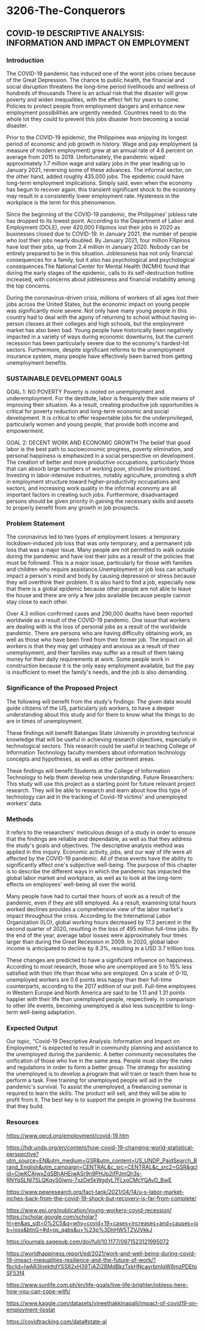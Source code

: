 # 3206-The-Conquerors

## COVID-19 DESCRIPTIVE ANALYSIS: INFORMATION AND IMPACT ON EMPLOYMENT

### Introduction
The COVID-19 pandemic has induced one of the worst jobs crises because of the Great Depression.  The chance to public health, the financial and social disruption threatens the long-time period livelihoods and wellness of hundreds of thousands There is an actual risk that the disaster will grow poverty and widen inequalities, with the effect felt for years to come. Policies to protect people from employment dangers and enhance new employment possibilities are urgently needed. Countries need to do the whole lot they could to prevent this jobs disaster from becoming a social disaster.

Prior to the COVID-19 epidemic, the Philippines was enjoying its longest period of economic and job growth in history. Wage and pay employment (a measure of modern employment) grew at an annual rate of 4.6 percent on average from 2015 to 2019. Unfortunately, the pandemic wiped approximately 1.7 million wage and salary jobs in the year leading up to January 2021, reversing some of these advances. The informal sector, on the other hand, added roughly 435,000 jobs. The epidemic could have long-term employment implications. Simply said, even when the economy has begun to recover again, this transient significant shock to the economy may result in a consistently lower employment rate. Hysteresis in the workplace is the term for this phenomenon.

Since the beginning of the COVID-19 pandemic, the Philippines' jobless rate has dropped to its lowest point. According to the Department of Labor and Employment (DOLE), over 420,000 Filipinos lost their jobs in 2020 as businesses closed due to COVID-19. In January 2021, the number of people who lost their jobs nearly doubled. By January 2021, four million Filipinos have lost their jobs, up from 2.4 million in January 2020. Nobody can be entirely prepared to be in this situation. Joblessness has not only financial consequences for a family, but it also has psychological and psychological consequences.The National Center for Mental Health (NCMH) found that during the early stages of the epidemic, calls to its self-destruction hotline increased, with concerns about joblessness and financial instability among the top concerns.

During the coronavirus-driven crisis, millions of workers of all ages lost their jobs across the United States, but the economic impact on young people was significantly more severe. Not only have many young people in this country had to deal with the agony of returning to school without having in-person classes at their colleges and high schools, but the employment market has also been bad. Young people have historically been negatively impacted in a variety of ways during economic downturns, but the current recession has been particularly severe due to the economy's hardest-hit sectors. Furthermore, despite significant reforms to the unemployment insurance system, many people have effectively been barred from getting unemployment benefits.


### SUSTAINABLE DEVELOPMENT GOALS

GOAL 1: NO POVERTY
Poverty is rooted on unemployment and underemployment. For the destitute, labor is frequently their sole means of improving their situation. As a result, creating productive job opportunities is critical for poverty reduction and long-term economic and social development. It is critical to offer respectable jobs for the underprivileged, particularly women and young people, that provide both income and empowerment. 


GOAL 2: DECENT WORK AND ECONOMIC GROWTH
The belief that good labor is the best path to socioeconomic progress, poverty elimination, and personal happiness is emphasized in a social perspective on development. The creation of better and more productive occupations, particularly those that can absorb large numbers of working poor, should be prioritized. Investing in labor-intensive industries, notably agriculture, promoting a shift in employment structure toward higher-productivity occupations and sectors, and increasing work quality in the informal economy are all important factors in creating such jobs. Furthermore, disadvantaged persons should be given priority in gaining the necessary skills and assets to properly benefit from any growth in job prospects.


### Problem Statement

The coronavirus led to two types of employment losses: a temporary lockdown-induced job loss that was only temporary, and a permanent job loss that was a major issue. Many people are not permitted to walk outside during the pandemic and have lost their jobs as a result of the policies that must be followed. This is a major issue, particularly for those with families and children who require assistance.Unemployment or job loss can actually impact a person's mind and body by causing depression or stress because they will overthink their problem. It is also hard to find a job, especially now that there is a global epidemic because other people are not able to leave the house and there are only a few jobs available because people cannot stay close to each other.

Over 4.3 million confirmed cases and 290,000 deaths have been reported worldwide as a result of the COVID-19 pandemic. One issue that workers are dealing with is the loss of personal jobs as a result of the worldwide pandemic. There are persons who are having difficulty obtaining work, as well as those who have been fired from their former job. The impact on all workers is that they may get unhappy and anxious as a result of their unemployment, and their families may suffer as a result of them taking money for their daily requirements at work. Some people work in construction because it is the only easy employment available, but the pay is insufficient to meet the family's needs, and the job is also demanding.


### Significance of the Proposed Project

The following will benefit from the study's findings:
The given data would guide citizens of the US, particularly job workers, to have a deeper understanding about this study and for them to know what the things to do are in times of unemployment.

These findings will benefit Batangas State University in providing technical knowledge that will be useful in achieving research objectives, especially in technological sectors. This research could be useful in teaching College of Information Technology faculty members about information technology concepts and hypotheses, as well as other pertinent areas.

These findings will benefit Students at the College of Information Technology to help them develop new understanding. Future Researchers: This study will use this project as a starting point for future relevant project research. They will be able to research and learn about how this type of technology can aid in the tracking of Covid-19 victims' and unemployed workers' data.


### Methods
It refers to the researchers' meticulous design of a study in order to ensure that the findings are reliable and dependable, as well as that they address the study's goals and objectives. The descriptive analysis method was applied in this inquiry. Economic activity, jobs, and our way of life were all affected by the COVID-19 pandemic. All of these events have the ability to significantly affect one's subjective well-being. The purpose of this chapter is to describe the different ways in which the pandemic has impacted the global labor market and workplace, as well as to look at the long-term effects on employees' well-being all over the world.

Many people have had to curtail their hours of work as a result of the pandemic, even if they are still employed. As a result, examining total hours worked declines provides a comprehensive view of the labor market's impact throughout the crisis. According to the International Labor Organization (ILO), global working hours decreased by 17.3 percent in the second quarter of 2020, resulting in the loss of 495 million full-time jobs. By the end of the year, average labor losses were approximately four times larger than during the Great Recession in 2009. In 2020, global labor income is anticipated to decline by 8.3%, resulting in a USD 3.7 trillion loss.

These changes are predicted to have a significant influence on happiness. According to most research, those who are unemployed are 5 to 15% less satisfied with their life than those who are employed. On a scale of 0-10, unemployed workers are 0.6 points less happy than their full-time counterparts, according to the 2017 edition of our poll. Full-time employees in Western Europe and North America are said to be 1.11 and 1.31 points happier with their life than unemployed people, respectively. In comparison to other life events, becoming unemployed is also less susceptible to long-term well-being adaptation.

### Expected Output
Our topic, "Covid-19 Descriptive Analysis: Information and Impact on Employment," is expected to result in community planning and assistance to the unemployed during the pandemic. A better community necessitates the unification of those who live in the same area. People must obey the rules and regulations in order to form a better group. The strategy for assisting the unemployed is to develop a program that will train or teach them how to perform a task. Free training for unemployed people will aid in the pandemic's survival. To assist the unemployed, a freelancing seminar is required to learn the skills. The product will sell, and they will be able to profit from it. The best key is to support the people  in growing the business that they build.

### Resources
https://www.oecd.org/employment/covid-19.htm

https://hdr.undp.org/en/content/how-covid-19-changing-world-statistical-perspective?utm_source=EN&utm_medium=GSR&utm_content=US_UNDP_PaidSearch_Brand_English&utm_campaign=CENTRAL&c_src=CENTRAL&c_src2=GSR&gclid=CjwKCAjwxZqSBhAHEiwASr9n9PHJp2jfPJmQh3s-RNYqSLNl7SLQKqyS0iwni-7xzDe5kWgdyL7FLxoCMcYQAvD_BwE

https://www.pewresearch.org/fact-tank/2021/04/14/u-s-labor-market-inches-back-from-the-covid-19-shock-but-recovery-is-far-from-complete/

https://www.epi.org/publication/young-workers-covid-recession/
https://scholar.google.com/scholar?hl=en&as_sdt=0%2C5&q=why+covid+19+cases+increases+and+causes+job+loss&btnG=#d=gs_qabs&u=%23p%3DhHW5TZVJVkkJ

https://journals.sagepub.com/doi/full/10.1177/0971523121995072

https://worldhappiness.report/ed/2021/work-and-well-being-during-covid-19-impact-inequalities-resilience-and-the-future-of-work/?fbclid=IwAR3lnekttdYSS62xH39TjAZj2BMdBkzTxkHNcayrbmIqW8mzPDEtoSF53f4

https://www.sunlife.com.ph/en/life-goals/live-life-brighter/jobless-here-how-you-can-cope-with/

https://www.kaggle.com/datasets/vineethakkinapalli/impact-of-covid19-on-employment-ilostat

https://covidtracking.com/data#state-al
